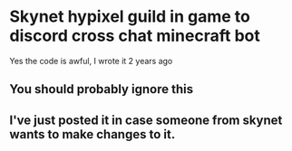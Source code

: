 # Skynet hypixel guild in game to discord cross chat minecraft bot
Yes the code is awful, I wrote it 2 years ago

## You should probably ignore this
## I've just posted it in case someone from skynet wants to make changes to it.